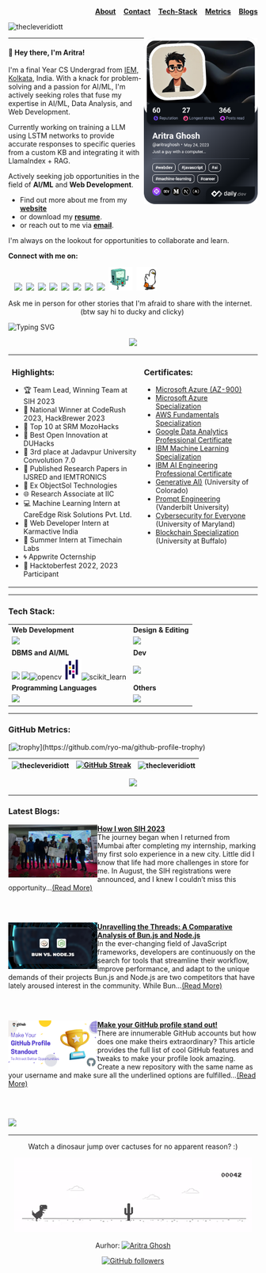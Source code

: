 <!--<div align="left"><img src="https://i.imgur.com/veZrcC7.gif" alt="Hello" width="50" /></div>-->
<!-- <script src="https://platform.linkedin.com/badges/js/profile.js" async defer type="text/javascript"></script>
<div class="badge-base LI-profile-badge" data-locale="en_US" data-size="large" data-theme="light" data-type="HORIZONTAL" data-vanity="aritraghosh1905" data-version="v1"><a class="badge-base__link LI-simple-link" href="https://in.linkedin.com/in/aritraghosh1905?trk=profile-badge">Aritra Ghosh</a></div> -->
<!--<div align="right">Go to:</div>--> 


<div align="right">
	
‎  ‎ ‎ **<a href="#Hey-there">About</a>**
‎  ‎ ‎ **<a href="#Connect-with-me-on">Contact</a>**
‎  ‎ ‎ **<a href="#Tech-Stack">Tech-Stack</a>**
‎  ‎ ‎ **<a href="#GitHub-Metrics">Metrics</a>**
‎  ‎ ‎ **<a href="#Latest-Blogs">Blogs</a>**

</div> 


<div align="left">
<img src="https://komarev.com/ghpvc/?username=thecleveridiott&label=Profile%20views&color=0e75b6&style=flat-square" alt="thecleveridiott" />
</div>

<!-- <a href="https://app.daily.dev/aritraghosh"><img align="right" alt="Aritra Ghosh's Dev Card" width="230" src="https://github.com/TheCleverIdiott/TheCleverIdiott/blob/main/devcard.png"></img></a> -->
<a href="https://app.daily.dev/aritraghosh"><img align="right" alt="Aritra Ghosh's Dev Card" width="230" src="https://github.com/TheCleverIdiott/TheCleverIdiott/blob/main/assets/aritraghosh.png"></img></a>
<!-- <a href="https://app.daily.dev/aritraghosh"><img src="https://api.daily.dev/devcards/v2/LInQnVA9jaKbNYUEoUkEU.png?type=default&r=wnf" width="356" alt="Aritra Ghosh's Dev Card"/></a> -->
<hr>


<h4 align='left'>👋 Hey there, I'm Aritra!</h4>

I'm a final Year CS Undergrad from <a href="https://iem.edu.in/">IEM, Kolkata</a>, India. With a knack for problem-solving and a passion for AI/ML, I'm actively seeking roles that fuse my expertise in AI/ML, Data Analysis, and Web Development.</p>
Currently working on training a LLM using LSTM networks to provide accurate responses to specific queries from a custom KB and integrating it with LlamaIndex + RAG.</p>
Actively seeking job opportunities in the field of **AI/ML** and **Web Development**.
- Find out more about me from my **<a href="https://aritraghosh.co/">website</a>**
- or download my **<a href="https://drive.google.com/file/d/1xM2ALpR9myIoP2nVi6KkQWzk6pcmtiwh/view?usp=sharing">resume</a>**.
- or reach out to me via **<a href="mailto:hello@aritra-ghosh.me">email</a>**.


  
I'm always on the lookout for opportunities to collaborate and learn. 

**Connect with me on:**


<!--<h3 align='left'>Socials: </h2>-->
‎  ‎ ‎ <a href = "mailto:hello@aritra-ghosh.me"><img src = "https://skillicons.dev/icons?i=gmail&theme=light" height=38></a>
‎  ‎ ‎ <a href = "https://www.linkedin.com/in/aritraghosh1905/"><img src = "https://skillicons.dev/icons?i=linkedin&theme=dark" height=38></a>
‎  ‎ ‎ <a href = "https://twitter.com/ughhritra"><img src = "https://skillicons.dev/icons?i=twitter&theme=dark" height=38></a>
‎  ‎ ‎ <a href = "https://www.instagram.com/ughhritra/"><img src = "https://skillicons.dev/icons?i=instagram&theme=dark" height=38></a>
‎  ‎ ‎ <a href = "https://www.facebook.com/thecleveridiott/"><img src = "https://upload.wikimedia.org/wikipedia/commons/c/cd/Facebook_logo_%28square%29.png" height=38></a>
‎  ‎ ‎ <a href = "https://discordapp.com/users/724983539652886618"><img src = "https://skillicons.dev/icons?i=discord&theme=dark" height=38></a>
‎  ‎ ‎ <a href = "https://dev.to/thecleveridiott"><img src = "https://skillicons.dev/icons?i=devto&theme=light" height=38></a>
‎  ‎ ‎ <a href = "https://leetcode.com/Aritra_G/"><img src = "https://pbs.twimg.com/profile_images/910592237695676416/7xInX10u_400x400.jpg" height=38></a>‎ ‎  ‎ ‎ ‎  ‎ ‎ ‎  ‎ ‎ ‎  ‎ ‎  ‎ ‎ ‎  ‎ ‎   ‎  ‎ ‎ ‎  ‎ ‎ ‎  ‎ ‎ ‎  ‎ ‎  ‎ ‎ ‎  ‎ ‎  ‎  ‎ ‎ ‎  ‎ ‎ ‎  ‎ ‎ ‎  ‎ ‎  ‎ ‎ ‎  ‎ ‎  ‎  ‎ ‎ ‎  ‎ ‎ ‎  ‎ ‎ ‎  ‎ ‎  ‎ ‎ ‎  ‎ ‎ <img src = "https://github.com/TheCleverIdiott/TheCleverIdiott/blob/main/assets/tumblr_mr3uapgZ511s1k544o1_500.gif" height=48></a> ‎ ‎ ‎  ‎<img src = "https://github.com/TheCleverIdiott/TheCleverIdiott/blob/main/assets/duckduck.gif" height=48></a> 
‎

Ask me in person for other stories that I'm afraid to share with the internet. ‎  ‎ ‎ ‎  ‎ ‎ ‎  ‎ ‎ ‎  ‎ ‎  ‎ ‎ ‎  ‎ ‎  ‎ ‎ ‎  ‎ ‎ ‎  ‎ ‎ ‎  ‎ ‎  ‎ ‎ ‎ ‎  ‎ ‎   ‎ ‎   ‎ ‎   ‎ ‎(btw say hi to ducky and clicky)



<img src="https://readme-typing-svg.herokuapp.com?font=Indie+Flower&weight=300&size=15&pause=200&color=ff5050&center=false&vCenter=false&width=800&lines=You+can+text+me+anything+!+Really!;Well+not+anything...+but+most+things;Like,+Hey!+would+you+like+to+collaborate+sometime?;or,+how+did+you+do+this+project?;you+can+aslo+text+me+with+specific+topics;like+just+saying+'hi';or+I+really+like+your+project!;or+this+project+can+be+improved...;Thanks!" alt="Typing SVG" />


<!--<a href="https://app.daily.dev/aritraghosh"><img src="https://api.daily.dev/devcards/d4bfb30cd94941e583d4295e7d629dcf.png?r=c1e" width="400" alt="Aritra Ghosh's Dev Card"/></a>-->
<!--TYPING-->
<!--[![Typing SVG](https://readme-typing-svg.herokuapp.com?font=Indie+Flower&weight=900&size=21&pause=1000&color=6614e1&background=FFFFFF00&center=true&vCenter=true&multiline=true&random=false&width=435&lines=AI%2FML%2C+Web+Dev+%2COpensource%2C+Blogs)](https://git.io/typing-svg)-->
<!--[![Typing SVG](https://readme-typing-svg.herokuapp.com?duration=7000&lines=Web+Dev%2C+AI/ML%2C+Open+Source%2C+Blogs)](https://git.io/typing-svg)-->

<!--LINE-->
<p align="center"><img src= 'https://capsule-render.vercel.app/api?type=rect&color=gradient&height=2.5'/></p>
<!--QUOTES-->
<!--![](https://quotes-github-readme.vercel.app/api?type=horizontal&width=25&theme=nord&no-bg=true)-->

<div align="center">
  <table>
    <tr>
      <td valign="top">
        <h3>Highlights:</h3>
        <ul>
          <li>🏆 Team Lead, Winning Team at SIH 2023</li>
          <li>🥇 National Winner at CodeRush 2023, HackBrewer 2023</li>
          <li>🥈 Top 10 at SRM MozoHacks</li>
          <li>🥇 Best Open Innovation at DUHacks</li>
          <li>🥉 3rd place at Jadavpur University Convolution 7.0</li>
          <li>📄 Published Research Papers in IJSRED and IEMTRONICS</li>
          <li>💼 Ex ObjectSol Technologies</li>
          <li>🌐 Research Associate at IIC</li>
          <li>💻 Machine Learning Intern at CareEdge Risk Solutions Pvt. Ltd.</li>
          <li>🌟 Web Developer Intern at Karmactive India</li>
          <li>🚀 Summer Intern at Timechain Labs</li>
          <li>🌀 Appwrite Octernship</li>
          <li>🎉 Hacktoberfest 2022, 2023 Participant</li>
        </ul>
      </td>
      <td valign="top">
        <h3>Certificates:</h3>
        <ul>
          <li><a href="https://learn.microsoft.com/api/credentials/share/en-us/AritraGhosh-0972/CA51A0C89FF22698?sharingId">Microsoft Azure (AZ-900)</a></li>
	  <li><a href="https://coursera.org/share/8e260da80376dd4ac464ed5434886e30">Microsoft Azure Specialization</a></li>
	  <li><a href="https://coursera.org/share/5b163f9548534e6ec25a0a656748eb8c">AWS Fundamentals Specialization</a></li>
	  <li><a href="https://coursera.org/share/58e568c6ab2b6194ab50e252ae2161b7">Google Data Analytics Professional Certificate</a></li>
          <li><a href="https://coursera.org/share/ec0f7730b3ee69e7171277ef8e062f53">IBM Machine Learning Specialization</a></li>
	  <li><a href="https://coursera.org/share/f9df23083a7f403fb41dc77a35c93333">IBM AI Engineering Professional Certificate</a></li>
	  <li><a href="https://coursera.org/share/08aea7d22112d805da1ac39cf3bf3d80">Generative AI)</a> (University of Colorado)</li>
          <li><a href="https://coursera.org/share/62d10b6e22129d11468ff60a87c7d149">Prompt Engineering</a> (Vanderbilt University)</li>
	  <li><a href="https://coursera.org/share/f529809d8cf5e207b4b4db4838c146c6">Cybersecurity for Everyone</a> (University of Maryland)</li>
          <li><a href="https://coursera.org/share/94f6698b13c98675aca7b7d0f703756f">Blockchain Specialization</a> (University at Buffalo)</li>
        </ul>
      </td>
    </tr>
  </table>
</div>



<hr>

<h3>Tech Stack:</h3>
<table>
	<tr>
		<td><strong>Web Development</strong></td>
		<td><strong>Design & Editing</strong></td>
	</tr>
	<tr>
		<td><img src = "https://skillicons.dev/icons?i=html,css,js,react,next,tailwind,django,bootstrap,fastapi,express,nodejs,vite" height=38></td>
		<td><img src = "https://skillicons.dev/icons?i=figma,canva&theme=dark" height=38></td>
	</tr>
	<tr>
		<td><strong>DBMS and AI/ML</strong></td>
		<td><strong>Dev</strong></td>
	</tr>
	<tr>
		<td><img src = "https://skillicons.dev/icons?i=mongodb,postgres,mysql&theme=dark" height=38>  <img src = "https://skillicons.dev/icons?i=tensorflow,pytorch" height=38><img src="https://www.vectorlogo.zone/logos/opencv/opencv-icon.svg" alt="opencv" width="30" height="30"/><img src="https://raw.githubusercontent.com/devicons/devicon/2ae2a900d2f041da66e950e4d48052658d850630/icons/pandas/pandas-original.svg" alt="pandas" width="40" height="40"/><img src="https://upload.wikimedia.org/wikipedia/commons/0/05/Scikit_learn_logo_small.svg" alt="scikit_learn" width="40" height="40"/></td>
		<td><img src = "https://skillicons.dev/icons?i=bash,cloudflare,gcp,github,appwrite,postman,replit,linux,git&theme=dark"  height=38></td>
	</tr>
	<tr>
		<td><strong>Programming Languages</strong></td>
		<td><strong>Others</strong></td>
	</tr>
	<tr>
		<td><img src = "https://skillicons.dev/icons?i=c,cpp,java,py" height=38></td>
		<td><img src = "https://skillicons.dev/icons?i=wordpress,webflow,vscode,powershell,matlab,md,latex,codepen,arduino&theme=dark" height=38></td>
	</tr>
</table>



<hr>

<!--<hr>-->

<h3>GitHub Metrics:</h3>

[![trophy](https://github-profile-trophy.vercel.app/?username=thecleveridiott&theme=onedark&no-bg=true&no-frame=true&column=-1")](https://github.com/ryo-ma/github-profile-trophy)

<!--<p align="center"><a href="https://github.com/ryo-ma/github-profile-trophy"><img src="https://github-profile-trophy.vercel.app/?username=thecleveridiott&theme=onedark&no-bg=true&no-frame=true&column=-1" alt="thecleveridiott" /></a></p>-->

<!-- ![Anurag's GitHub stats](https://github-readme-stats.vercel.app/api?username=TheCleverIdiott&show_icons=true&theme=transparent&hide_border=false&include_all_commits=true&count_private=true&hide=contribs) -->

| <img align="center" src="https://github-readme-stats.vercel.app/api?username=thecleveridiott&show_icons=true&locale=en&theme=transparent&rank_icon=percentile" alt="thecleveridiott" /> | [![GitHub Streak](https://github-readme-streak-stats.herokuapp.com?user=TheCleverIdiott&border_radius=7&card_width=485&background=EBEBEB00&dates=078FE3&currStreakNum=CDC026&ring=EB9223&sideNums=06ABD1&sideLabels=EB5454&stroke=2C3043&border=282A31)](https://git.io/streak-stats) | <img align="center" src="https://github-readme-stats.vercel.app/api/top-langs?username=thecleveridiott&show_icons=true&locale=en&layout=compact&theme=transparent&langs_count=10" alt="thecleveridiott" /> |
| --- | --- | --- | 


<!-- ![Aritra's GitHub stats](https://github-readme-stats.vercel.app/api?username=thecleveridiott\&rank_icon=percentile&hide=stars,commits,prs,issues,contribs&locale=en&theme=transparent) |-->


<!--| [![](https://github-readme-activity-graph.vercel.app/graph?username=TheCleverIdiott&bg_color=00000000&color=008bf5&line=000000&point=403d3d&area=true&hide_border=truecard_width=85)](https://github.com/ashutosh00710/github-readme-activity-graph) 
| --- |
[![@thecleveridiot's Holopin board](https://holopin.me/thecleveridiot)](https://holopin.io/@thecleveridiot) |-->

<!-- <p align="center"><a href="https://holopin.io/@thecleveridiot"><img src="https://holopin.me/thecleveridiot"/></a></p> -->


<!--| [![@thecleveridiot's Holopin board](https://holopin.me/thecleveridiot)](https://holopin.io/@thecleveridiot) |
| --- |-->

<div align="center">

<a href="https://github.com/TheCleverIdiott/TheCleverIdiott/blob/main/metrics.md"><img src="https://img.shields.io/badge/More Metrics-Click Here-blue?style=for-the-badge"></a>

</div>

<hr>




<h3>Latest Blogs:</h3>

<!--- 1 --->
<p align="left">
<a href="https://medium.com/@the-clever-idiot/sih2023-for-me-0a992877ecc2"><img src="https://github.com/TheCleverIdiott/TheCleverIdiott/blob/main/assets/img/blog5.jpeg" width="180px" align="left"/></a>
<a href="https://medium.com/@the-clever-idiot/sih2023-for-me-0a992877ecc2"><strong>How I won SIH 2023</strong></a>
<br/>The journey began when I returned from Mumbai after completing my internship, marking my first solo experience in a new city. Little did I know that life had more challenges in store for me. In August, the SIH registrations were announced, and I knew I couldn’t miss this opportunity...<a href="https://medium.com/@the-clever-idiot/sih2023-for-me-0a992877ecc2">(Read More)</a> </p> <br/> <br/>

<!--- 2 --->
<p align="left">
<a href="https://the-clever-idiot.medium.com/unravelling-the-threads-a-comparative-analysis-of-bun-js-and-node-js-415004fd5685"><img src="https://github.com/TheCleverIdiott/TheCleverIdiott/blob/main/assets/img/blog4.png" width="180px" align="left"/></a>
<a href="https://the-clever-idiot.medium.com/unravelling-the-threads-a-comparative-analysis-of-bun-js-and-node-js-415004fd5685"><strong>Unravelling the Threads: A Comparative Analysis of Bun.js and Node.js</strong></a>
<br/>In the ever-changing field of JavaScript frameworks, developers are continuously on the search for tools that streamline their workflow, improve performance, and adapt to the unique demands of their projects  Bun.js and Node.js are two competitors that have lately aroused interest in the community. While Bun...<a href="https://the-clever-idiot.medium.com/unravelling-the-threads-a-comparative-analysis-of-bun-js-and-node-js-415004fd5685">(Read More)</a> </p> <br/> <br/>

<!--- 3 --->
<p align="left">
<a href="https://the-clever-idiot.medium.com/how-to-make-your-github-profile-stand-out-4c69fff76f63"><img src="https://github.com/TheCleverIdiott/TheCleverIdiott/blob/main/assets/img/blog2.png" width="180px" align="left"/></a>
<a href="https://the-clever-idiot.medium.com/how-to-make-your-github-profile-stand-out-4c69fff76f63"><strong>Make your GitHub profile stand out!</strong></a>
<br/>There are innumerable GitHub accounts but how does one make theirs extraordinary? This article provides the full list of cool GitHub features and tweaks to make your profile look amazing. Create a new repository with the same name as your username and make sure all the underlined options are fulfilled...<a href="https://the-clever-idiot.medium.com/how-to-make-your-github-profile-stand-out-4c69fff76f63">(Read More)</a> </p> <br/> <br/>

<a href="https://medium.com/@the-clever-idiot/"><img src="https://img.shields.io/badge/More Blogs-Click Here-green?style=for-the-badge"></a>


<hr>

<p align="center">Watch a dinosaur jump over cactuses for no apparent reason? :)</p>
<p align="center"><img src="https://github.com/TheCleverIdiott/TheCleverIdiott/blob/main/assets/Dino_non-birthday_version.gif"/></p>
 
<div align="center">
	
Aurhor:  [![Aritra Ghosh](https://github.com/TheCleverIdiott.png?size=30)](https://github.com/TheCleverIdiott "Aritra Ghosh on GitHub")

[![GitHub followers](https://img.shields.io/github/followers/TheCleverIdiott.svg?style=social&label=Follow)](https://github.com/TheCleverIdiott?tab=followers)

</div>

<!--<div align="right">
	
**<a href="#👋-Hey-there">Back to Top</a>**
 
</div>-->

<!--BOTTOM WAVE-->
<!--<img src ="https://github.com/TheCleverIdiott/TheCleverIdiott/blob/main/assets/bottom.svg">-->	
<!--FANCY LINE-->
<!--<img src="https://user-images.githubusercontent.com/73097560/115834477-dbab4500-a447-11eb-908a-139a6edaec5c.gif">-->
 <!-- 
[![Contributors][contributors-image]][contributors-link]
[contributors-image]: https://contrib.rocks/image?repo=TheCleverIdiott/Win_Analyser
[contributors-link]: https://github.com/TheCleverIdiott/Win_Analyser/graphs/contributors
 -->
